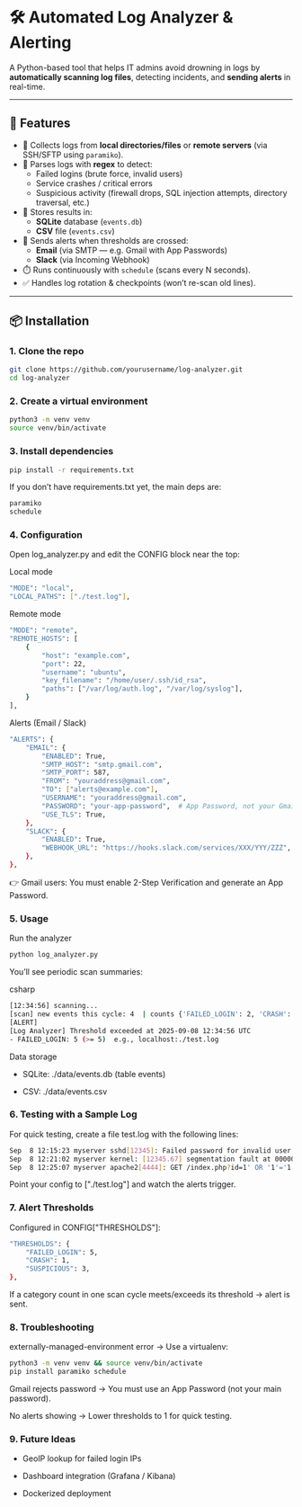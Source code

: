 # 🛠️ Automated Log Analyzer & Alerting

A Python-based tool that helps IT admins avoid drowning in logs by **automatically scanning log files**, detecting incidents, and **sending alerts** in real-time.

---

## 🚀 Features
- 📂 Collects logs from **local directories/files** or **remote servers** (via SSH/SFTP using `paramiko`).
- 🔎 Parses logs with **regex** to detect:
  - Failed logins (brute force, invalid users)
  - Service crashes / critical errors
  - Suspicious activity (firewall drops, SQL injection attempts, directory traversal, etc.)
- 💾 Stores results in:
  - **SQLite** database (`events.db`)
  - **CSV** file (`events.csv`)
- 🔔 Sends alerts when thresholds are crossed:
  - **Email** (via SMTP — e.g. Gmail with App Passwords)
  - **Slack** (via Incoming Webhook)
- ⏱️ Runs continuously with `schedule` (scans every N seconds).
- ✅ Handles log rotation & checkpoints (won’t re-scan old lines).

---

## 📦 Installation

### 1. Clone the repo
```bash
git clone https://github.com/yourusername/log-analyzer.git
cd log-analyzer
```
### 2. Create a virtual environment
```bash
python3 -m venv venv
source venv/bin/activate
```
### 3. Install dependencies
```bash
pip install -r requirements.txt
```
If you don’t have requirements.txt yet, the main deps are:

```bash
paramiko
schedule
```
### 4. Configuration
Open log_analyzer.py and edit the CONFIG block near the top:

Local mode
```bash
"MODE": "local",
"LOCAL_PATHS": ["./test.log"],
```
Remote mode
```bash
"MODE": "remote",
"REMOTE_HOSTS": [
    {
        "host": "example.com",
        "port": 22,
        "username": "ubuntu",
        "key_filename": "/home/user/.ssh/id_rsa",
        "paths": ["/var/log/auth.log", "/var/log/syslog"],
    }
],
```
Alerts (Email / Slack)
```bash
"ALERTS": {
    "EMAIL": {
        "ENABLED": True,
        "SMTP_HOST": "smtp.gmail.com",
        "SMTP_PORT": 587,
        "FROM": "youraddress@gmail.com",
        "TO": ["alerts@example.com"],
        "USERNAME": "youraddress@gmail.com",
        "PASSWORD": "your-app-password",  # App Password, not your Gmail login
        "USE_TLS": True,
    },
    "SLACK": {
        "ENABLED": True,
        "WEBHOOK_URL": "https://hooks.slack.com/services/XXX/YYY/ZZZ",
    },
},
```
👉 Gmail users: You must enable 2-Step Verification and generate an App Password.

### 5. Usage
Run the analyzer
```bash
python log_analyzer.py
```
You’ll see periodic scan summaries:

csharp
```bash
[12:34:56] scanning...
[scan] new events this cycle: 4  | counts {'FAILED_LOGIN': 2, 'CRASH': 1, 'SUSPICIOUS': 1}
[ALERT]
[Log Analyzer] Threshold exceeded at 2025-09-08 12:34:56 UTC
- FAILED_LOGIN: 5 (>= 5)  e.g., localhost:./test.log
```
Data storage
- SQLite: ./data/events.db (table events)

- CSV: ./data/events.csv

### 6. Testing with a Sample Log
For quick testing, create a file test.log with the following lines:

```bash
Sep  8 12:15:23 myserver sshd[12345]: Failed password for invalid user admin from 192.168.1.50 port 54022 ssh2
Sep  8 12:21:02 myserver kernel: [12345.67] segmentation fault at 0000000000000000 ip 00007f5c1d2e sp 00007fff
Sep  8 12:25:07 myserver apache2[4444]: GET /index.php?id=1' OR '1'='1 HTTP/1.1" 200 1234 "-" "Mozilla"
```
Point your config to ["./test.log"] and watch the alerts trigger.

### 7. Alert Thresholds
Configured in CONFIG["THRESHOLDS"]:

```bash
"THRESHOLDS": {
    "FAILED_LOGIN": 5,
    "CRASH": 1,
    "SUSPICIOUS": 3,
},
```
If a category count in one scan cycle meets/exceeds its threshold → alert is sent.

### 8. Troubleshooting
externally-managed-environment error → Use a virtualenv:

```bash
python3 -m venv venv && source venv/bin/activate
pip install paramiko schedule
```
Gmail rejects password → You must use an App Password (not your main password).

No alerts showing → Lower thresholds to 1 for quick testing.


### 9. Future Ideas
- GeoIP lookup for failed login IPs

- Dashboard integration (Grafana / Kibana)

- Dockerized deployment

